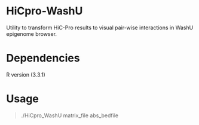 # HiCpro-WashU
Utility to transform HiC-Pro results to visual pair-wise interactions in WashU epigenome browser. 

# Dependencies

R version (3.3.1)

# Usage 

> ./HiCpro_WashU matrix_file abs_bedfile
